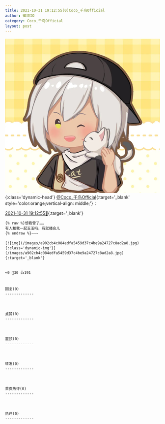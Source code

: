```yaml
---
title: 2021-10-31 19:12:55(0)Coco_千鸟Official
author: 御坂IO
category: Coco_千鸟Official
layout: post
---
```


![img](/images/85e485bc0dbd0cde4d15f24d7cffe9704618ad10.jpg){:class='dynamic-head'}
[@Coco_千鸟Official](https://space.bilibili.com/1891728206/dynamic){:target='_blank' style='color:orange;vertical-align: middle;'}：

[2021-10-31 19:12:55🔗](https://t.bilibili.com/587724935404235901){:target='_blank'}

~~~
{% raw %}想看雪了……
有人和我一起玉玉吗，有就播会儿
{% endraw %}~~~

[![img](/images/a902cb4c084edfa5459d37c4be9a24727c8ad2a8.jpg){:class='dynamic-img'}](/images/a902cb4c084edfa5459d37c4be9a24727c8ad2a8.jpg){:target='_blank'}


↪️0 💬30 👍191


回复(0)
-------------



点赞(0)
-------------



置顶(0)
-------------



转发(0)
-------------



首页热评(0)
-------------



热评(0)
-------------



